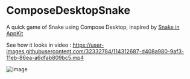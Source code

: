 # ComposeDesktopSnake

A quick game of Snake using Compose Desktop, inspired by [Snake in AppKit](https://twitter.com/neilsardesai/status/1379185826920300545?s=20)

See how it looks in video : https://user-images.githubusercontent.com/32332784/114312687-d408a980-9af3-11eb-86ea-a6dfab809bc5.mp4

![image](https://user-images.githubusercontent.com/32332784/114312798-35307d00-9af4-11eb-976f-65fc1e0fced9.png)
